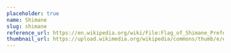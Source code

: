 ```yaml
---
placeholder: true
name: Shimane
slug: shimane
reference_url: https://en.wikipedia.org/wiki/File:Flag_of_Shimane_Prefecture.svg
thumbnail_url: https://upload.wikimedia.org/wikipedia/commons/thumb/e/e8/Flag_of_Shimane_Prefecture.svg/120px-Flag_of_Shimane_Prefecture.svg.png
---
```

